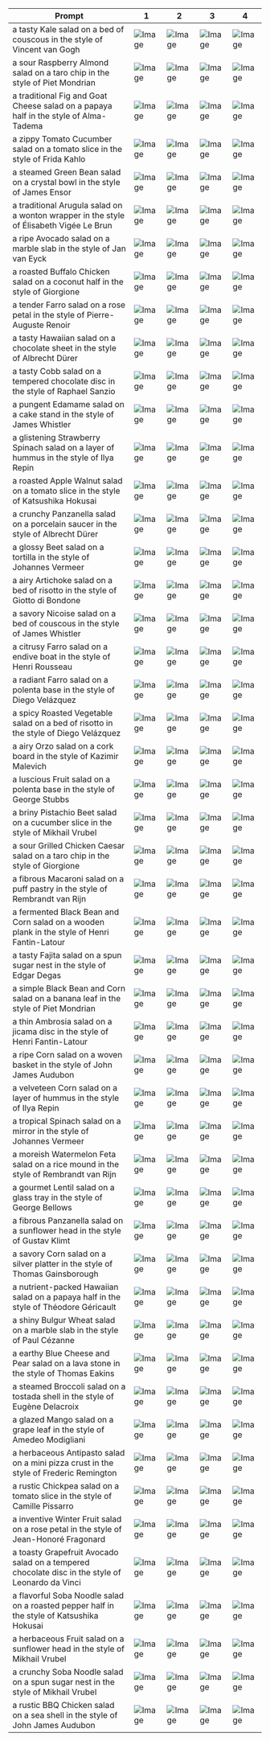 | Prompt | 1 | 2 | 3 | 4 |
|-|-|-|-|-|
| a tasty Kale salad on a bed of couscous in the style of Vincent van Gogh | ![Image](https://salad-benchmark-public-assets.s3.us-east-2.amazonaws.com/sdxl/67ad4a2e-9c8e-4ce6-ab86-7eeb7fb77ea1-0.jpg) | ![Image](https://salad-benchmark-public-assets.s3.us-east-2.amazonaws.com/sdxl/67ad4a2e-9c8e-4ce6-ab86-7eeb7fb77ea1-1.jpg) | ![Image](https://salad-benchmark-public-assets.s3.us-east-2.amazonaws.com/sdxl/67ad4a2e-9c8e-4ce6-ab86-7eeb7fb77ea1-2.jpg) | ![Image](https://salad-benchmark-public-assets.s3.us-east-2.amazonaws.com/sdxl/67ad4a2e-9c8e-4ce6-ab86-7eeb7fb77ea1-3.jpg) |
| a sour Raspberry Almond salad on a taro chip in the style of Piet Mondrian | ![Image](https://salad-benchmark-public-assets.s3.us-east-2.amazonaws.com/sdxl/532323d5-e078-4a09-92e1-38e82cf51fbd-0.jpg) | ![Image](https://salad-benchmark-public-assets.s3.us-east-2.amazonaws.com/sdxl/532323d5-e078-4a09-92e1-38e82cf51fbd-1.jpg) | ![Image](https://salad-benchmark-public-assets.s3.us-east-2.amazonaws.com/sdxl/532323d5-e078-4a09-92e1-38e82cf51fbd-2.jpg) | ![Image](https://salad-benchmark-public-assets.s3.us-east-2.amazonaws.com/sdxl/532323d5-e078-4a09-92e1-38e82cf51fbd-3.jpg) |
| a traditional Fig and Goat Cheese salad on a papaya half in the style of Alma-Tadema | ![Image](https://salad-benchmark-public-assets.s3.us-east-2.amazonaws.com/sdxl/7e7ad886-ad06-4cf2-95cc-7820e37fc3ff-0.jpg) | ![Image](https://salad-benchmark-public-assets.s3.us-east-2.amazonaws.com/sdxl/7e7ad886-ad06-4cf2-95cc-7820e37fc3ff-1.jpg) | ![Image](https://salad-benchmark-public-assets.s3.us-east-2.amazonaws.com/sdxl/7e7ad886-ad06-4cf2-95cc-7820e37fc3ff-2.jpg) | ![Image](https://salad-benchmark-public-assets.s3.us-east-2.amazonaws.com/sdxl/7e7ad886-ad06-4cf2-95cc-7820e37fc3ff-3.jpg) |
| a zippy Tomato Cucumber salad on a tomato slice in the style of Frida Kahlo | ![Image](https://salad-benchmark-public-assets.s3.us-east-2.amazonaws.com/sdxl/6c3d3757-0f8f-4d31-8f93-53464facdd08-0.jpg) | ![Image](https://salad-benchmark-public-assets.s3.us-east-2.amazonaws.com/sdxl/6c3d3757-0f8f-4d31-8f93-53464facdd08-1.jpg) | ![Image](https://salad-benchmark-public-assets.s3.us-east-2.amazonaws.com/sdxl/6c3d3757-0f8f-4d31-8f93-53464facdd08-2.jpg) | ![Image](https://salad-benchmark-public-assets.s3.us-east-2.amazonaws.com/sdxl/6c3d3757-0f8f-4d31-8f93-53464facdd08-3.jpg) |
| a steamed Green Bean salad on a crystal bowl in the style of James Ensor | ![Image](https://salad-benchmark-public-assets.s3.us-east-2.amazonaws.com/sdxl/1ebcc4b4-1c49-4a16-a203-ee3428bcab02-0.jpg) | ![Image](https://salad-benchmark-public-assets.s3.us-east-2.amazonaws.com/sdxl/1ebcc4b4-1c49-4a16-a203-ee3428bcab02-1.jpg) | ![Image](https://salad-benchmark-public-assets.s3.us-east-2.amazonaws.com/sdxl/1ebcc4b4-1c49-4a16-a203-ee3428bcab02-2.jpg) | ![Image](https://salad-benchmark-public-assets.s3.us-east-2.amazonaws.com/sdxl/1ebcc4b4-1c49-4a16-a203-ee3428bcab02-3.jpg) |
| a traditional Arugula salad on a wonton wrapper in the style of Élisabeth Vigée Le Brun | ![Image](https://salad-benchmark-public-assets.s3.us-east-2.amazonaws.com/sdxl/e5ea0364-4a6f-4bbc-ae55-be55bf25dcac-0.jpg) | ![Image](https://salad-benchmark-public-assets.s3.us-east-2.amazonaws.com/sdxl/e5ea0364-4a6f-4bbc-ae55-be55bf25dcac-1.jpg) | ![Image](https://salad-benchmark-public-assets.s3.us-east-2.amazonaws.com/sdxl/e5ea0364-4a6f-4bbc-ae55-be55bf25dcac-2.jpg) | ![Image](https://salad-benchmark-public-assets.s3.us-east-2.amazonaws.com/sdxl/e5ea0364-4a6f-4bbc-ae55-be55bf25dcac-3.jpg) |
| a ripe Avocado salad on a marble slab in the style of Jan van Eyck | ![Image](https://salad-benchmark-public-assets.s3.us-east-2.amazonaws.com/sdxl/959b46dc-2cf6-45e2-b859-22d980706756-0.jpg) | ![Image](https://salad-benchmark-public-assets.s3.us-east-2.amazonaws.com/sdxl/959b46dc-2cf6-45e2-b859-22d980706756-1.jpg) | ![Image](https://salad-benchmark-public-assets.s3.us-east-2.amazonaws.com/sdxl/959b46dc-2cf6-45e2-b859-22d980706756-2.jpg) | ![Image](https://salad-benchmark-public-assets.s3.us-east-2.amazonaws.com/sdxl/959b46dc-2cf6-45e2-b859-22d980706756-3.jpg) |
| a roasted Buffalo Chicken salad on a coconut half in the style of Giorgione | ![Image](https://salad-benchmark-public-assets.s3.us-east-2.amazonaws.com/sdxl/9297fc89-195f-4989-86aa-7a499643f962-0.jpg) | ![Image](https://salad-benchmark-public-assets.s3.us-east-2.amazonaws.com/sdxl/9297fc89-195f-4989-86aa-7a499643f962-1.jpg) | ![Image](https://salad-benchmark-public-assets.s3.us-east-2.amazonaws.com/sdxl/9297fc89-195f-4989-86aa-7a499643f962-2.jpg) | ![Image](https://salad-benchmark-public-assets.s3.us-east-2.amazonaws.com/sdxl/9297fc89-195f-4989-86aa-7a499643f962-3.jpg) |
| a tender Farro salad on a rose petal in the style of Pierre-Auguste Renoir | ![Image](https://salad-benchmark-public-assets.s3.us-east-2.amazonaws.com/sdxl/c01875d4-6faa-4944-b324-361f7d178d67-0.jpg) | ![Image](https://salad-benchmark-public-assets.s3.us-east-2.amazonaws.com/sdxl/c01875d4-6faa-4944-b324-361f7d178d67-1.jpg) | ![Image](https://salad-benchmark-public-assets.s3.us-east-2.amazonaws.com/sdxl/c01875d4-6faa-4944-b324-361f7d178d67-2.jpg) | ![Image](https://salad-benchmark-public-assets.s3.us-east-2.amazonaws.com/sdxl/c01875d4-6faa-4944-b324-361f7d178d67-3.jpg) |
| a tasty Hawaiian salad on a chocolate sheet in the style of Albrecht Dürer | ![Image](https://salad-benchmark-public-assets.s3.us-east-2.amazonaws.com/sdxl/453a7cef-475e-450b-bace-bf6fe2c0b6d4-0.jpg) | ![Image](https://salad-benchmark-public-assets.s3.us-east-2.amazonaws.com/sdxl/453a7cef-475e-450b-bace-bf6fe2c0b6d4-1.jpg) | ![Image](https://salad-benchmark-public-assets.s3.us-east-2.amazonaws.com/sdxl/453a7cef-475e-450b-bace-bf6fe2c0b6d4-2.jpg) | ![Image](https://salad-benchmark-public-assets.s3.us-east-2.amazonaws.com/sdxl/453a7cef-475e-450b-bace-bf6fe2c0b6d4-3.jpg) |
| a tasty Cobb salad on a tempered chocolate disc in the style of Raphael Sanzio | ![Image](https://salad-benchmark-public-assets.s3.us-east-2.amazonaws.com/sdxl/7059f7b0-3c37-4de4-aab9-0d4522e5dbef-0.jpg) | ![Image](https://salad-benchmark-public-assets.s3.us-east-2.amazonaws.com/sdxl/7059f7b0-3c37-4de4-aab9-0d4522e5dbef-1.jpg) | ![Image](https://salad-benchmark-public-assets.s3.us-east-2.amazonaws.com/sdxl/7059f7b0-3c37-4de4-aab9-0d4522e5dbef-2.jpg) | ![Image](https://salad-benchmark-public-assets.s3.us-east-2.amazonaws.com/sdxl/7059f7b0-3c37-4de4-aab9-0d4522e5dbef-3.jpg) |
| a pungent Edamame salad on a cake stand in the style of James Whistler | ![Image](https://salad-benchmark-public-assets.s3.us-east-2.amazonaws.com/sdxl/5a988575-520f-4eab-8d24-0a9104de7fac-0.jpg) | ![Image](https://salad-benchmark-public-assets.s3.us-east-2.amazonaws.com/sdxl/5a988575-520f-4eab-8d24-0a9104de7fac-1.jpg) | ![Image](https://salad-benchmark-public-assets.s3.us-east-2.amazonaws.com/sdxl/5a988575-520f-4eab-8d24-0a9104de7fac-2.jpg) | ![Image](https://salad-benchmark-public-assets.s3.us-east-2.amazonaws.com/sdxl/5a988575-520f-4eab-8d24-0a9104de7fac-3.jpg) |
| a glistening Strawberry Spinach salad on a layer of hummus in the style of Ilya Repin | ![Image](https://salad-benchmark-public-assets.s3.us-east-2.amazonaws.com/sdxl/482e0278-ca24-4cef-8501-7fd376e7d79b-0.jpg) | ![Image](https://salad-benchmark-public-assets.s3.us-east-2.amazonaws.com/sdxl/482e0278-ca24-4cef-8501-7fd376e7d79b-1.jpg) | ![Image](https://salad-benchmark-public-assets.s3.us-east-2.amazonaws.com/sdxl/482e0278-ca24-4cef-8501-7fd376e7d79b-2.jpg) | ![Image](https://salad-benchmark-public-assets.s3.us-east-2.amazonaws.com/sdxl/482e0278-ca24-4cef-8501-7fd376e7d79b-3.jpg) |
| a roasted Apple Walnut salad on a tomato slice in the style of Katsushika Hokusai | ![Image](https://salad-benchmark-public-assets.s3.us-east-2.amazonaws.com/sdxl/3a9318fe-ee81-49ab-8cef-678bc3186bc6-0.jpg) | ![Image](https://salad-benchmark-public-assets.s3.us-east-2.amazonaws.com/sdxl/3a9318fe-ee81-49ab-8cef-678bc3186bc6-1.jpg) | ![Image](https://salad-benchmark-public-assets.s3.us-east-2.amazonaws.com/sdxl/3a9318fe-ee81-49ab-8cef-678bc3186bc6-2.jpg) | ![Image](https://salad-benchmark-public-assets.s3.us-east-2.amazonaws.com/sdxl/3a9318fe-ee81-49ab-8cef-678bc3186bc6-3.jpg) |
| a crunchy Panzanella salad on a porcelain saucer in the style of Albrecht Dürer | ![Image](https://salad-benchmark-public-assets.s3.us-east-2.amazonaws.com/sdxl/4925ca52-5eef-4824-9a49-5b0c7d88a8f8-0.jpg) | ![Image](https://salad-benchmark-public-assets.s3.us-east-2.amazonaws.com/sdxl/4925ca52-5eef-4824-9a49-5b0c7d88a8f8-1.jpg) | ![Image](https://salad-benchmark-public-assets.s3.us-east-2.amazonaws.com/sdxl/4925ca52-5eef-4824-9a49-5b0c7d88a8f8-2.jpg) | ![Image](https://salad-benchmark-public-assets.s3.us-east-2.amazonaws.com/sdxl/4925ca52-5eef-4824-9a49-5b0c7d88a8f8-3.jpg) |
| a glossy Beet salad on a tortilla in the style of Johannes Vermeer | ![Image](https://salad-benchmark-public-assets.s3.us-east-2.amazonaws.com/sdxl/68b4bab7-e07d-4408-abfa-673fe963f708-0.jpg) | ![Image](https://salad-benchmark-public-assets.s3.us-east-2.amazonaws.com/sdxl/68b4bab7-e07d-4408-abfa-673fe963f708-1.jpg) | ![Image](https://salad-benchmark-public-assets.s3.us-east-2.amazonaws.com/sdxl/68b4bab7-e07d-4408-abfa-673fe963f708-2.jpg) | ![Image](https://salad-benchmark-public-assets.s3.us-east-2.amazonaws.com/sdxl/68b4bab7-e07d-4408-abfa-673fe963f708-3.jpg) |
| a airy Artichoke salad on a bed of risotto in the style of Giotto di Bondone | ![Image](https://salad-benchmark-public-assets.s3.us-east-2.amazonaws.com/sdxl/7a03acbb-304d-4d41-a487-f62f0f14c4b5-0.jpg) | ![Image](https://salad-benchmark-public-assets.s3.us-east-2.amazonaws.com/sdxl/7a03acbb-304d-4d41-a487-f62f0f14c4b5-1.jpg) | ![Image](https://salad-benchmark-public-assets.s3.us-east-2.amazonaws.com/sdxl/7a03acbb-304d-4d41-a487-f62f0f14c4b5-2.jpg) | ![Image](https://salad-benchmark-public-assets.s3.us-east-2.amazonaws.com/sdxl/7a03acbb-304d-4d41-a487-f62f0f14c4b5-3.jpg) |
| a savory Nicoise salad on a bed of couscous in the style of James Whistler | ![Image](https://salad-benchmark-public-assets.s3.us-east-2.amazonaws.com/sdxl/0e5d4d95-e477-42e0-a92f-01712b8f4427-0.jpg) | ![Image](https://salad-benchmark-public-assets.s3.us-east-2.amazonaws.com/sdxl/0e5d4d95-e477-42e0-a92f-01712b8f4427-1.jpg) | ![Image](https://salad-benchmark-public-assets.s3.us-east-2.amazonaws.com/sdxl/0e5d4d95-e477-42e0-a92f-01712b8f4427-2.jpg) | ![Image](https://salad-benchmark-public-assets.s3.us-east-2.amazonaws.com/sdxl/0e5d4d95-e477-42e0-a92f-01712b8f4427-3.jpg) |
| a citrusy Farro salad on a endive boat in the style of Henri Rousseau | ![Image](https://salad-benchmark-public-assets.s3.us-east-2.amazonaws.com/sdxl/45c3cd35-e2cf-4c78-ba80-02fb5ee65c5a-0.jpg) | ![Image](https://salad-benchmark-public-assets.s3.us-east-2.amazonaws.com/sdxl/45c3cd35-e2cf-4c78-ba80-02fb5ee65c5a-1.jpg) | ![Image](https://salad-benchmark-public-assets.s3.us-east-2.amazonaws.com/sdxl/45c3cd35-e2cf-4c78-ba80-02fb5ee65c5a-2.jpg) | ![Image](https://salad-benchmark-public-assets.s3.us-east-2.amazonaws.com/sdxl/45c3cd35-e2cf-4c78-ba80-02fb5ee65c5a-3.jpg) |
| a radiant Farro salad on a polenta base in the style of Diego Velázquez | ![Image](https://salad-benchmark-public-assets.s3.us-east-2.amazonaws.com/sdxl/5f817821-7327-4145-86a4-757cd2ae6355-0.jpg) | ![Image](https://salad-benchmark-public-assets.s3.us-east-2.amazonaws.com/sdxl/5f817821-7327-4145-86a4-757cd2ae6355-1.jpg) | ![Image](https://salad-benchmark-public-assets.s3.us-east-2.amazonaws.com/sdxl/5f817821-7327-4145-86a4-757cd2ae6355-2.jpg) | ![Image](https://salad-benchmark-public-assets.s3.us-east-2.amazonaws.com/sdxl/5f817821-7327-4145-86a4-757cd2ae6355-3.jpg) |
| a spicy Roasted Vegetable salad on a bed of risotto in the style of Diego Velázquez | ![Image](https://salad-benchmark-public-assets.s3.us-east-2.amazonaws.com/sdxl/3d635b7c-9855-420f-bc33-b59a2cf12613-0.jpg) | ![Image](https://salad-benchmark-public-assets.s3.us-east-2.amazonaws.com/sdxl/3d635b7c-9855-420f-bc33-b59a2cf12613-1.jpg) | ![Image](https://salad-benchmark-public-assets.s3.us-east-2.amazonaws.com/sdxl/3d635b7c-9855-420f-bc33-b59a2cf12613-2.jpg) | ![Image](https://salad-benchmark-public-assets.s3.us-east-2.amazonaws.com/sdxl/3d635b7c-9855-420f-bc33-b59a2cf12613-3.jpg) |
| a airy Orzo salad on a cork board in the style of Kazimir Malevich | ![Image](https://salad-benchmark-public-assets.s3.us-east-2.amazonaws.com/sdxl/0f15b814-2477-47ea-8bbc-e41b4450d04c-0.jpg) | ![Image](https://salad-benchmark-public-assets.s3.us-east-2.amazonaws.com/sdxl/0f15b814-2477-47ea-8bbc-e41b4450d04c-1.jpg) | ![Image](https://salad-benchmark-public-assets.s3.us-east-2.amazonaws.com/sdxl/0f15b814-2477-47ea-8bbc-e41b4450d04c-2.jpg) | ![Image](https://salad-benchmark-public-assets.s3.us-east-2.amazonaws.com/sdxl/0f15b814-2477-47ea-8bbc-e41b4450d04c-3.jpg) |
| a luscious Fruit salad on a polenta base in the style of George Stubbs | ![Image](https://salad-benchmark-public-assets.s3.us-east-2.amazonaws.com/sdxl/ccde1f80-b68e-4a4c-b4e5-848d875bcc0c-0.jpg) | ![Image](https://salad-benchmark-public-assets.s3.us-east-2.amazonaws.com/sdxl/ccde1f80-b68e-4a4c-b4e5-848d875bcc0c-1.jpg) | ![Image](https://salad-benchmark-public-assets.s3.us-east-2.amazonaws.com/sdxl/ccde1f80-b68e-4a4c-b4e5-848d875bcc0c-2.jpg) | ![Image](https://salad-benchmark-public-assets.s3.us-east-2.amazonaws.com/sdxl/ccde1f80-b68e-4a4c-b4e5-848d875bcc0c-3.jpg) |
| a briny Pistachio Beet salad on a cucumber slice in the style of Mikhail Vrubel | ![Image](https://salad-benchmark-public-assets.s3.us-east-2.amazonaws.com/sdxl/29c749a7-a15f-4ab9-a63a-cd53c3144c16-0.jpg) | ![Image](https://salad-benchmark-public-assets.s3.us-east-2.amazonaws.com/sdxl/29c749a7-a15f-4ab9-a63a-cd53c3144c16-1.jpg) | ![Image](https://salad-benchmark-public-assets.s3.us-east-2.amazonaws.com/sdxl/29c749a7-a15f-4ab9-a63a-cd53c3144c16-2.jpg) | ![Image](https://salad-benchmark-public-assets.s3.us-east-2.amazonaws.com/sdxl/29c749a7-a15f-4ab9-a63a-cd53c3144c16-3.jpg) |
| a sour Grilled Chicken Caesar salad on a taro chip in the style of Giorgione | ![Image](https://salad-benchmark-public-assets.s3.us-east-2.amazonaws.com/sdxl/78e3c106-010d-4fe0-b7bf-4e3d170a5853-0.jpg) | ![Image](https://salad-benchmark-public-assets.s3.us-east-2.amazonaws.com/sdxl/78e3c106-010d-4fe0-b7bf-4e3d170a5853-1.jpg) | ![Image](https://salad-benchmark-public-assets.s3.us-east-2.amazonaws.com/sdxl/78e3c106-010d-4fe0-b7bf-4e3d170a5853-2.jpg) | ![Image](https://salad-benchmark-public-assets.s3.us-east-2.amazonaws.com/sdxl/78e3c106-010d-4fe0-b7bf-4e3d170a5853-3.jpg) |
| a fibrous Macaroni salad on a puff pastry in the style of Rembrandt van Rijn | ![Image](https://salad-benchmark-public-assets.s3.us-east-2.amazonaws.com/sdxl/2adcd38f-9a88-483f-8603-e09b153387c7-0.jpg) | ![Image](https://salad-benchmark-public-assets.s3.us-east-2.amazonaws.com/sdxl/2adcd38f-9a88-483f-8603-e09b153387c7-1.jpg) | ![Image](https://salad-benchmark-public-assets.s3.us-east-2.amazonaws.com/sdxl/2adcd38f-9a88-483f-8603-e09b153387c7-2.jpg) | ![Image](https://salad-benchmark-public-assets.s3.us-east-2.amazonaws.com/sdxl/2adcd38f-9a88-483f-8603-e09b153387c7-3.jpg) |
| a fermented Black Bean and Corn salad on a wooden plank in the style of Henri Fantin-Latour | ![Image](https://salad-benchmark-public-assets.s3.us-east-2.amazonaws.com/sdxl/7f3c11aa-94bb-4dcd-bd15-69c0e05e6167-0.jpg) | ![Image](https://salad-benchmark-public-assets.s3.us-east-2.amazonaws.com/sdxl/7f3c11aa-94bb-4dcd-bd15-69c0e05e6167-1.jpg) | ![Image](https://salad-benchmark-public-assets.s3.us-east-2.amazonaws.com/sdxl/7f3c11aa-94bb-4dcd-bd15-69c0e05e6167-2.jpg) | ![Image](https://salad-benchmark-public-assets.s3.us-east-2.amazonaws.com/sdxl/7f3c11aa-94bb-4dcd-bd15-69c0e05e6167-3.jpg) |
| a tasty Fajita salad on a spun sugar nest in the style of Edgar Degas | ![Image](https://salad-benchmark-public-assets.s3.us-east-2.amazonaws.com/sdxl/c395e92b-1fa5-4dcd-b176-84d2c9dca3b3-0.jpg) | ![Image](https://salad-benchmark-public-assets.s3.us-east-2.amazonaws.com/sdxl/c395e92b-1fa5-4dcd-b176-84d2c9dca3b3-1.jpg) | ![Image](https://salad-benchmark-public-assets.s3.us-east-2.amazonaws.com/sdxl/c395e92b-1fa5-4dcd-b176-84d2c9dca3b3-2.jpg) | ![Image](https://salad-benchmark-public-assets.s3.us-east-2.amazonaws.com/sdxl/c395e92b-1fa5-4dcd-b176-84d2c9dca3b3-3.jpg) |
| a simple Black Bean and Corn salad on a banana leaf in the style of Piet Mondrian | ![Image](https://salad-benchmark-public-assets.s3.us-east-2.amazonaws.com/sdxl/cfcfaa22-8d4c-476f-b609-48a915802724-0.jpg) | ![Image](https://salad-benchmark-public-assets.s3.us-east-2.amazonaws.com/sdxl/cfcfaa22-8d4c-476f-b609-48a915802724-1.jpg) | ![Image](https://salad-benchmark-public-assets.s3.us-east-2.amazonaws.com/sdxl/cfcfaa22-8d4c-476f-b609-48a915802724-2.jpg) | ![Image](https://salad-benchmark-public-assets.s3.us-east-2.amazonaws.com/sdxl/cfcfaa22-8d4c-476f-b609-48a915802724-3.jpg) |
| a thin Ambrosia salad on a jicama disc in the style of Henri Fantin-Latour | ![Image](https://salad-benchmark-public-assets.s3.us-east-2.amazonaws.com/sdxl/356e032a-3d6f-4535-b6b0-4eaf3b37c78b-0.jpg) | ![Image](https://salad-benchmark-public-assets.s3.us-east-2.amazonaws.com/sdxl/356e032a-3d6f-4535-b6b0-4eaf3b37c78b-1.jpg) | ![Image](https://salad-benchmark-public-assets.s3.us-east-2.amazonaws.com/sdxl/356e032a-3d6f-4535-b6b0-4eaf3b37c78b-2.jpg) | ![Image](https://salad-benchmark-public-assets.s3.us-east-2.amazonaws.com/sdxl/356e032a-3d6f-4535-b6b0-4eaf3b37c78b-3.jpg) |
| a ripe Corn salad on a woven basket in the style of John James Audubon | ![Image](https://salad-benchmark-public-assets.s3.us-east-2.amazonaws.com/sdxl/71f780b5-dfe8-4d62-a950-12c196c2ac4c-0.jpg) | ![Image](https://salad-benchmark-public-assets.s3.us-east-2.amazonaws.com/sdxl/71f780b5-dfe8-4d62-a950-12c196c2ac4c-1.jpg) | ![Image](https://salad-benchmark-public-assets.s3.us-east-2.amazonaws.com/sdxl/71f780b5-dfe8-4d62-a950-12c196c2ac4c-2.jpg) | ![Image](https://salad-benchmark-public-assets.s3.us-east-2.amazonaws.com/sdxl/71f780b5-dfe8-4d62-a950-12c196c2ac4c-3.jpg) |
| a velveteen Corn salad on a layer of hummus in the style of Ilya Repin | ![Image](https://salad-benchmark-public-assets.s3.us-east-2.amazonaws.com/sdxl/1fe7ec0b-37f3-45fb-8d0d-93cbf5b3cce6-0.jpg) | ![Image](https://salad-benchmark-public-assets.s3.us-east-2.amazonaws.com/sdxl/1fe7ec0b-37f3-45fb-8d0d-93cbf5b3cce6-1.jpg) | ![Image](https://salad-benchmark-public-assets.s3.us-east-2.amazonaws.com/sdxl/1fe7ec0b-37f3-45fb-8d0d-93cbf5b3cce6-2.jpg) | ![Image](https://salad-benchmark-public-assets.s3.us-east-2.amazonaws.com/sdxl/1fe7ec0b-37f3-45fb-8d0d-93cbf5b3cce6-3.jpg) |
| a tropical Spinach salad on a mirror in the style of Johannes Vermeer | ![Image](https://salad-benchmark-public-assets.s3.us-east-2.amazonaws.com/sdxl/2d84629f-2539-47dc-b99d-87425b80cec3-0.jpg) | ![Image](https://salad-benchmark-public-assets.s3.us-east-2.amazonaws.com/sdxl/2d84629f-2539-47dc-b99d-87425b80cec3-1.jpg) | ![Image](https://salad-benchmark-public-assets.s3.us-east-2.amazonaws.com/sdxl/2d84629f-2539-47dc-b99d-87425b80cec3-2.jpg) | ![Image](https://salad-benchmark-public-assets.s3.us-east-2.amazonaws.com/sdxl/2d84629f-2539-47dc-b99d-87425b80cec3-3.jpg) |
| a moreish Watermelon Feta salad on a rice mound in the style of Rembrandt van Rijn | ![Image](https://salad-benchmark-public-assets.s3.us-east-2.amazonaws.com/sdxl/d852b0d0-4dd7-4304-8d59-a00b232b3601-0.jpg) | ![Image](https://salad-benchmark-public-assets.s3.us-east-2.amazonaws.com/sdxl/d852b0d0-4dd7-4304-8d59-a00b232b3601-1.jpg) | ![Image](https://salad-benchmark-public-assets.s3.us-east-2.amazonaws.com/sdxl/d852b0d0-4dd7-4304-8d59-a00b232b3601-2.jpg) | ![Image](https://salad-benchmark-public-assets.s3.us-east-2.amazonaws.com/sdxl/d852b0d0-4dd7-4304-8d59-a00b232b3601-3.jpg) |
| a gourmet Lentil salad on a glass tray in the style of George Bellows | ![Image](https://salad-benchmark-public-assets.s3.us-east-2.amazonaws.com/sdxl/17b49aee-4f41-49c8-9a3e-761898b696ca-0.jpg) | ![Image](https://salad-benchmark-public-assets.s3.us-east-2.amazonaws.com/sdxl/17b49aee-4f41-49c8-9a3e-761898b696ca-1.jpg) | ![Image](https://salad-benchmark-public-assets.s3.us-east-2.amazonaws.com/sdxl/17b49aee-4f41-49c8-9a3e-761898b696ca-2.jpg) | ![Image](https://salad-benchmark-public-assets.s3.us-east-2.amazonaws.com/sdxl/17b49aee-4f41-49c8-9a3e-761898b696ca-3.jpg) |
| a fibrous Panzanella salad on a sunflower head in the style of Gustav Klimt | ![Image](https://salad-benchmark-public-assets.s3.us-east-2.amazonaws.com/sdxl/3aab85e9-0be6-4e04-ae01-a589ca0c55da-0.jpg) | ![Image](https://salad-benchmark-public-assets.s3.us-east-2.amazonaws.com/sdxl/3aab85e9-0be6-4e04-ae01-a589ca0c55da-1.jpg) | ![Image](https://salad-benchmark-public-assets.s3.us-east-2.amazonaws.com/sdxl/3aab85e9-0be6-4e04-ae01-a589ca0c55da-2.jpg) | ![Image](https://salad-benchmark-public-assets.s3.us-east-2.amazonaws.com/sdxl/3aab85e9-0be6-4e04-ae01-a589ca0c55da-3.jpg) |
| a savory Corn salad on a silver platter in the style of Thomas Gainsborough | ![Image](https://salad-benchmark-public-assets.s3.us-east-2.amazonaws.com/sdxl/c90d37fe-b40c-4078-95f1-3eea485acaf7-0.jpg) | ![Image](https://salad-benchmark-public-assets.s3.us-east-2.amazonaws.com/sdxl/c90d37fe-b40c-4078-95f1-3eea485acaf7-1.jpg) | ![Image](https://salad-benchmark-public-assets.s3.us-east-2.amazonaws.com/sdxl/c90d37fe-b40c-4078-95f1-3eea485acaf7-2.jpg) | ![Image](https://salad-benchmark-public-assets.s3.us-east-2.amazonaws.com/sdxl/c90d37fe-b40c-4078-95f1-3eea485acaf7-3.jpg) |
| a nutrient-packed Hawaiian salad on a papaya half in the style of Théodore Géricault | ![Image](https://salad-benchmark-public-assets.s3.us-east-2.amazonaws.com/sdxl/e67dc15b-4aab-4a96-8a7f-e178c7a688b7-0.jpg) | ![Image](https://salad-benchmark-public-assets.s3.us-east-2.amazonaws.com/sdxl/e67dc15b-4aab-4a96-8a7f-e178c7a688b7-1.jpg) | ![Image](https://salad-benchmark-public-assets.s3.us-east-2.amazonaws.com/sdxl/e67dc15b-4aab-4a96-8a7f-e178c7a688b7-2.jpg) | ![Image](https://salad-benchmark-public-assets.s3.us-east-2.amazonaws.com/sdxl/e67dc15b-4aab-4a96-8a7f-e178c7a688b7-3.jpg) |
| a shiny Bulgur Wheat salad on a marble slab in the style of Paul Cézanne | ![Image](https://salad-benchmark-public-assets.s3.us-east-2.amazonaws.com/sdxl/5302144e-dbfd-4b27-ad35-55ae932ebfba-0.jpg) | ![Image](https://salad-benchmark-public-assets.s3.us-east-2.amazonaws.com/sdxl/5302144e-dbfd-4b27-ad35-55ae932ebfba-1.jpg) | ![Image](https://salad-benchmark-public-assets.s3.us-east-2.amazonaws.com/sdxl/5302144e-dbfd-4b27-ad35-55ae932ebfba-2.jpg) | ![Image](https://salad-benchmark-public-assets.s3.us-east-2.amazonaws.com/sdxl/5302144e-dbfd-4b27-ad35-55ae932ebfba-3.jpg) |
| a earthy Blue Cheese and Pear salad on a lava stone in the style of Thomas Eakins | ![Image](https://salad-benchmark-public-assets.s3.us-east-2.amazonaws.com/sdxl/fa0b280d-b99d-4832-9a7e-f76466abb5b3-0.jpg) | ![Image](https://salad-benchmark-public-assets.s3.us-east-2.amazonaws.com/sdxl/fa0b280d-b99d-4832-9a7e-f76466abb5b3-1.jpg) | ![Image](https://salad-benchmark-public-assets.s3.us-east-2.amazonaws.com/sdxl/fa0b280d-b99d-4832-9a7e-f76466abb5b3-2.jpg) | ![Image](https://salad-benchmark-public-assets.s3.us-east-2.amazonaws.com/sdxl/fa0b280d-b99d-4832-9a7e-f76466abb5b3-3.jpg) |
| a steamed Broccoli salad on a tostada shell in the style of Eugène Delacroix | ![Image](https://salad-benchmark-public-assets.s3.us-east-2.amazonaws.com/sdxl/a0fb7e29-b156-4d3f-8e1b-32cee28a9a30-0.jpg) | ![Image](https://salad-benchmark-public-assets.s3.us-east-2.amazonaws.com/sdxl/a0fb7e29-b156-4d3f-8e1b-32cee28a9a30-1.jpg) | ![Image](https://salad-benchmark-public-assets.s3.us-east-2.amazonaws.com/sdxl/a0fb7e29-b156-4d3f-8e1b-32cee28a9a30-2.jpg) | ![Image](https://salad-benchmark-public-assets.s3.us-east-2.amazonaws.com/sdxl/a0fb7e29-b156-4d3f-8e1b-32cee28a9a30-3.jpg) |
| a glazed Mango salad on a grape leaf in the style of Amedeo Modigliani | ![Image](https://salad-benchmark-public-assets.s3.us-east-2.amazonaws.com/sdxl/b0ae4a20-67d7-4ecd-8afc-25a5ab6c08e8-0.jpg) | ![Image](https://salad-benchmark-public-assets.s3.us-east-2.amazonaws.com/sdxl/b0ae4a20-67d7-4ecd-8afc-25a5ab6c08e8-1.jpg) | ![Image](https://salad-benchmark-public-assets.s3.us-east-2.amazonaws.com/sdxl/b0ae4a20-67d7-4ecd-8afc-25a5ab6c08e8-2.jpg) | ![Image](https://salad-benchmark-public-assets.s3.us-east-2.amazonaws.com/sdxl/b0ae4a20-67d7-4ecd-8afc-25a5ab6c08e8-3.jpg) |
| a herbaceous Antipasto salad on a mini pizza crust in the style of Frederic Remington | ![Image](https://salad-benchmark-public-assets.s3.us-east-2.amazonaws.com/sdxl/8403d99b-daaf-4e70-a1b8-8475c353f312-0.jpg) | ![Image](https://salad-benchmark-public-assets.s3.us-east-2.amazonaws.com/sdxl/8403d99b-daaf-4e70-a1b8-8475c353f312-1.jpg) | ![Image](https://salad-benchmark-public-assets.s3.us-east-2.amazonaws.com/sdxl/8403d99b-daaf-4e70-a1b8-8475c353f312-2.jpg) | ![Image](https://salad-benchmark-public-assets.s3.us-east-2.amazonaws.com/sdxl/8403d99b-daaf-4e70-a1b8-8475c353f312-3.jpg) |
| a rustic Chickpea salad on a tomato slice in the style of Camille Pissarro | ![Image](https://salad-benchmark-public-assets.s3.us-east-2.amazonaws.com/sdxl/5db61bec-b385-439b-bec1-8967a43c2c8d-0.jpg) | ![Image](https://salad-benchmark-public-assets.s3.us-east-2.amazonaws.com/sdxl/5db61bec-b385-439b-bec1-8967a43c2c8d-1.jpg) | ![Image](https://salad-benchmark-public-assets.s3.us-east-2.amazonaws.com/sdxl/5db61bec-b385-439b-bec1-8967a43c2c8d-2.jpg) | ![Image](https://salad-benchmark-public-assets.s3.us-east-2.amazonaws.com/sdxl/5db61bec-b385-439b-bec1-8967a43c2c8d-3.jpg) |
| a inventive Winter Fruit salad on a rose petal in the style of Jean-Honoré Fragonard | ![Image](https://salad-benchmark-public-assets.s3.us-east-2.amazonaws.com/sdxl/a99326d1-84ef-4fac-832c-8724d9ab93f5-0.jpg) | ![Image](https://salad-benchmark-public-assets.s3.us-east-2.amazonaws.com/sdxl/a99326d1-84ef-4fac-832c-8724d9ab93f5-1.jpg) | ![Image](https://salad-benchmark-public-assets.s3.us-east-2.amazonaws.com/sdxl/a99326d1-84ef-4fac-832c-8724d9ab93f5-2.jpg) | ![Image](https://salad-benchmark-public-assets.s3.us-east-2.amazonaws.com/sdxl/a99326d1-84ef-4fac-832c-8724d9ab93f5-3.jpg) |
| a toasty Grapefruit Avocado salad on a tempered chocolate disc in the style of Leonardo da Vinci | ![Image](https://salad-benchmark-public-assets.s3.us-east-2.amazonaws.com/sdxl/1433d652-1693-422a-bdf0-dfaf78e422ab-0.jpg) | ![Image](https://salad-benchmark-public-assets.s3.us-east-2.amazonaws.com/sdxl/1433d652-1693-422a-bdf0-dfaf78e422ab-1.jpg) | ![Image](https://salad-benchmark-public-assets.s3.us-east-2.amazonaws.com/sdxl/1433d652-1693-422a-bdf0-dfaf78e422ab-2.jpg) | ![Image](https://salad-benchmark-public-assets.s3.us-east-2.amazonaws.com/sdxl/1433d652-1693-422a-bdf0-dfaf78e422ab-3.jpg) |
| a flavorful Soba Noodle salad on a roasted pepper half in the style of Katsushika Hokusai | ![Image](https://salad-benchmark-public-assets.s3.us-east-2.amazonaws.com/sdxl/4d149089-0151-4ab1-8dbf-8720b8d75cc5-0.jpg) | ![Image](https://salad-benchmark-public-assets.s3.us-east-2.amazonaws.com/sdxl/4d149089-0151-4ab1-8dbf-8720b8d75cc5-1.jpg) | ![Image](https://salad-benchmark-public-assets.s3.us-east-2.amazonaws.com/sdxl/4d149089-0151-4ab1-8dbf-8720b8d75cc5-2.jpg) | ![Image](https://salad-benchmark-public-assets.s3.us-east-2.amazonaws.com/sdxl/4d149089-0151-4ab1-8dbf-8720b8d75cc5-3.jpg) |
| a herbaceous Fruit salad on a sunflower head in the style of Mikhail Vrubel | ![Image](https://salad-benchmark-public-assets.s3.us-east-2.amazonaws.com/sdxl/2c86a58e-428a-4f54-af56-3de80b424e54-0.jpg) | ![Image](https://salad-benchmark-public-assets.s3.us-east-2.amazonaws.com/sdxl/2c86a58e-428a-4f54-af56-3de80b424e54-1.jpg) | ![Image](https://salad-benchmark-public-assets.s3.us-east-2.amazonaws.com/sdxl/2c86a58e-428a-4f54-af56-3de80b424e54-2.jpg) | ![Image](https://salad-benchmark-public-assets.s3.us-east-2.amazonaws.com/sdxl/2c86a58e-428a-4f54-af56-3de80b424e54-3.jpg) |
| a crunchy Soba Noodle salad on a spun sugar nest in the style of Mikhail Vrubel | ![Image](https://salad-benchmark-public-assets.s3.us-east-2.amazonaws.com/sdxl/44acaac1-c605-42d7-a30f-209dccf583be-0.jpg) | ![Image](https://salad-benchmark-public-assets.s3.us-east-2.amazonaws.com/sdxl/44acaac1-c605-42d7-a30f-209dccf583be-1.jpg) | ![Image](https://salad-benchmark-public-assets.s3.us-east-2.amazonaws.com/sdxl/44acaac1-c605-42d7-a30f-209dccf583be-2.jpg) | ![Image](https://salad-benchmark-public-assets.s3.us-east-2.amazonaws.com/sdxl/44acaac1-c605-42d7-a30f-209dccf583be-3.jpg) |
| a rustic BBQ Chicken salad on a sea shell in the style of John James Audubon | ![Image](https://salad-benchmark-public-assets.s3.us-east-2.amazonaws.com/sdxl/5b650a51-2492-4a94-866b-eea6f7c5c9fa-0.jpg) | ![Image](https://salad-benchmark-public-assets.s3.us-east-2.amazonaws.com/sdxl/5b650a51-2492-4a94-866b-eea6f7c5c9fa-1.jpg) | ![Image](https://salad-benchmark-public-assets.s3.us-east-2.amazonaws.com/sdxl/5b650a51-2492-4a94-866b-eea6f7c5c9fa-2.jpg) | ![Image](https://salad-benchmark-public-assets.s3.us-east-2.amazonaws.com/sdxl/5b650a51-2492-4a94-866b-eea6f7c5c9fa-3.jpg) |
